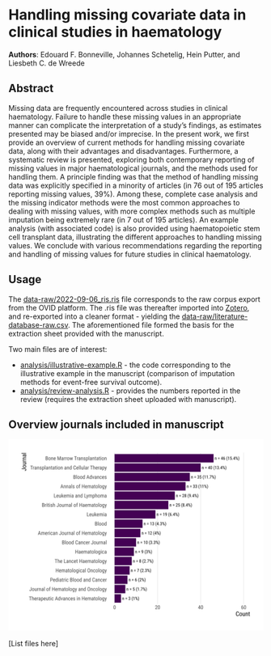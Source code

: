 
<!-- README.md is generated from README.Rmd. Please edit that file -->

# Handling missing covariate data in clinical studies in haematology

<!-- badges: start -->
<!-- badges: end -->

**Authors**: Edouard F. Bonneville, Johannes Schetelig, Hein Putter, and
Liesbeth C. de Wreede

## Abstract

Missing data are frequently encountered across studies in clinical
haematology. Failure to handle these missing values in an appropriate
manner can complicate the interpretation of a study’s findings, as
estimates presented may be biased and/or imprecise. In the present work,
we first provide an overview of current methods for handling missing
covariate data, along with their advantages and disadvantages.
Furthermore, a systematic review is presented, exploring both
contemporary reporting of missing values in major haematological
journals, and the methods used for handling them. A principle finding
was that the method of handling missing data was explicitly specified in
a minority of articles (in 76 out of 195 articles reporting missing
values, 39%). Among these, complete case analysis and the missing
indicator methods were the most common approaches to dealing with
missing values, with more complex methods such as multiple imputation
being extremely rare (in 7 out of 195 articles). An example analysis
(with associated code) is also provided using haematopoietic stem cell
transplant data, illustrating the different approaches to handling
missing values. We conclude with various recommendations regarding the
reporting and handling of missing values for future studies in clinical
haematology.

## Usage

The [data-raw/2022-09-06_ris.ris](./data-raw/2022-09-06_ris.ris) file
corresponds to the raw corpus export from the OVID platform. The .ris
file was thereafter imported into [Zotero](https://www.zotero.org/), and
re-exported into a cleaner format - yielding the
[data-raw/literature-database-raw.csv](./data-raw/literature-database-raw.csv).
The aforementioned file formed the basis for the extraction sheet
provided with the manuscript.

Two main files are of interest:

- [analysis/illustrative-example.R](./analysis/illustrative-example.R) -
  the code corresponding to the illustrative example in the manuscript
  (comparison of imputation methods for event-free survival outcome).
- [analysis/review-analysis.R](./analysis/review-analysis.R) - provides
  the numbers reported in the review (requires the extraction sheet
  uploaded with manuscript).

## Overview journals included in manuscript

![](./figures/journals-overview.svg)

\[List files here\]
